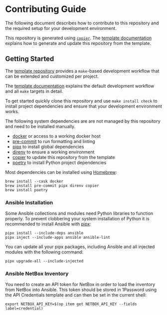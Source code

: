 # Contributing Guide

The following document describes how to contribute to this repository and the
required setup for your development environment.

This repository is generated using [`copier`](https://copier.readthedocs.io).
The [template documentation](https://github.com/remerge/template#readme)
explains how to generate and update this repository from the template.

## Getting Started

The [template repository](https://github.com/remerge/template) provides a
`make`-based development workflow that can be extended and customized per
project.

The [template documentation](https://github.com/remerge/template#readme)
explains the default development workflow and all `make` targets in detail.

To get started quickly clone this repository and use `make install check` to
install project dependencies and ensure that your development environment works.

The following system dependencies are are not managed by this repository and
need to be installed manually.

- [docker](https://www.docker.com/products/docker-desktop/) or access to a
  working docker host
- [pre-commit](https://pre-commit.com) to run formatting and linting
- [pipx](https://pypa.github.io/pipx/) to install global dependencies
- [direnv](https://direnv.net) to ensure a working environment
- [copier](https://copier.readthedocs.io) to update this repository from the
  template
- [poetry](https://python-poetry.org) to install Python project dependencies

Most dependencies can be installed using [Homebrew](https://brew.sh):

```shell
brew install --cask docker
brew install pre-commit pipx direnv copier
brew install poetry
```

### Ansible Installation

Some Ansible collections and modules need Python libraries to function
properly. To prevent clobbering your system installation of Python it is
recommended to install Ansible with [pipx](https://pypa.github.io/pipx/):

```shell
pipx install --include-deps ansible
pipx inject --include-apps ansible ansible-lint
```

You can update all your pipx packages, including Ansible and all injected
modules with the following command:

```shell
pipx upgrade-all --include-injected
```

### Ansible NetBox Inventory

You need to create an API token for NetBox in order to load the inventory from
NetBox into Ansible. This token should be stored in 1Password using the API
Credentials template and can then be set in the current shell:

```shell
export NETBOX_API_KEY=$(op item get NETBOX_API_KEY --fields label=credential)
```
